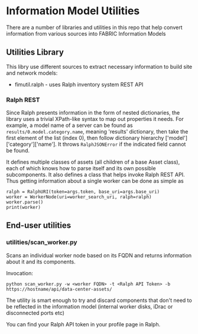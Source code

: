 # Information Model Utilities

There are a number of libraries and utilities in this repo that help convert 
information from various sources into FABRIC Information Models

## Utilities Library

This libry use different sources to extract necessary information to build
site and network models:
- fimutil.ralph - uses Ralph inventory system REST API

### Ralph REST
Since Ralph presents information in the form of nested dictionaries, the library
uses a trivial XPath-like syntax to map out properties it needs. For example,
a model name of a server can be found as `results/0.model.category.name`, meaning
'results' dictionary, then take the first element of the list (index 0), then
follow dictionary hierarchy ['model']['category']['name']. It throws
`RalphJSONError` if the indicated field cannot be found. 

It defines multiple classes of assets (all children of a base Asset class),
each of which knows how to parse itself and its own possible subcomponents.
It also defines a class that helps invoke Ralph REST API.
Thus getting information about a single worker can be done as simple as
```
ralph = RalphURI(token=args.token, base_uri=args.base_uri)
worker = WorkerNode(uri=worker_search_uri, ralph=ralph)
worker.parse()
print(worker)
```

## End-user utilities

### utilities/scan_worker.py

Scans an individual worker node based on its FQDN and returns information about
it and its components. 

Invocation:
```
python scan_worker.py -w <worker FQDN> -t <Ralph API Token> -b https://hostname/api/data-center-assets/
```

The utility is smart enough to try and discard components that don't need to
be reflected in the information model (internal worker disks, iDrac or 
disconnected ports etc)

You can find your Ralph API token in your profile page in Ralph.

